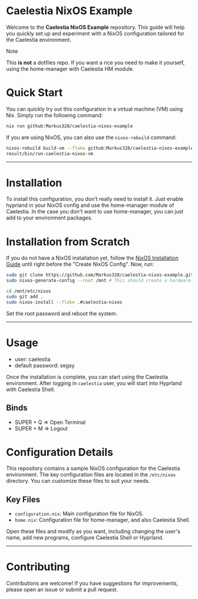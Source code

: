 # Caelestia NixOS Example

Welcome to the **Caelestia NixOS Example** repository. This guide will help you quickly set up and experiment with a NixOS configuration tailored for the Caelestia environment.

> [!NOTE]
> This **is not** a dotfiles repo. If you want a rice you need to make it yourself, using the home-manager with Caelestia HM module.

# Quick Start

You can quickly try out this configuration in a virtual machine (VM) using Nix. Simply run the following command:

```bash
nix run github:Markus328/caelestia-nixos-example
```

If you are using NixOS, you can also use the `nixos-rebuild` command:

```bash
nixos-rebuild build-vm --flake github:Markus328/caelestia-nixos-example
result/bin/run-caelestia-nixos-vm
```

---

# Installation

To install this configuration, you don't really need to install it. Just enable hyprland in your NixOS config and use the home-manager module of Caelestia. In the case you don't want to use home-manager, you can just add to your environment packages.

# Installation from Scratch

If you do not have a NixOS installation yet, follow the [NixOS Installation Guide](https://nixos.wiki/wiki/NixOS_Installation_Guide) until right before the "Create NixOS Config". Now, run:

```bash
sudo git clone https://github.com/Markus328/caelestia-nixos-example.git /mnt/etc/nixos
sudo nixos-generate-config --root /mnt # This should create a hardware-configuration.nix

cd /mnt/etc/nixos
sudo git add .
sudo nixos-install --flake .#caelestia-nixos
```

Set the root password and reboot the system.

---

# Usage

- user: caelestia
- default password: segsy

Once the installation is complete, you can start using the Caelestia environment. After logging in `caelestia` user, you will start into Hyprland with Caelestia Shell.

## Binds

- SUPER + Q => Open Terminal
- SUPER + M => Logout

# Configuration Details

This repository contains a sample NixOS configuration for the Caelestia environment. The key configuration files are located in the `/etc/nixos` directory. You can customize these files to suit your needs.

## Key Files

- `configuration.nix`: Main configuration file for NixOS.
- `home.nix`: Configuration file for home-manager, and also Caelestia Shell.

Open these files and modify as you want, including changing the user's name, add new programs, configure Caelestia Shell or Hyprland.

---

# Contributing

Contributions are welcome! If you have suggestions for improvements, please open an issue or submit a pull request.
